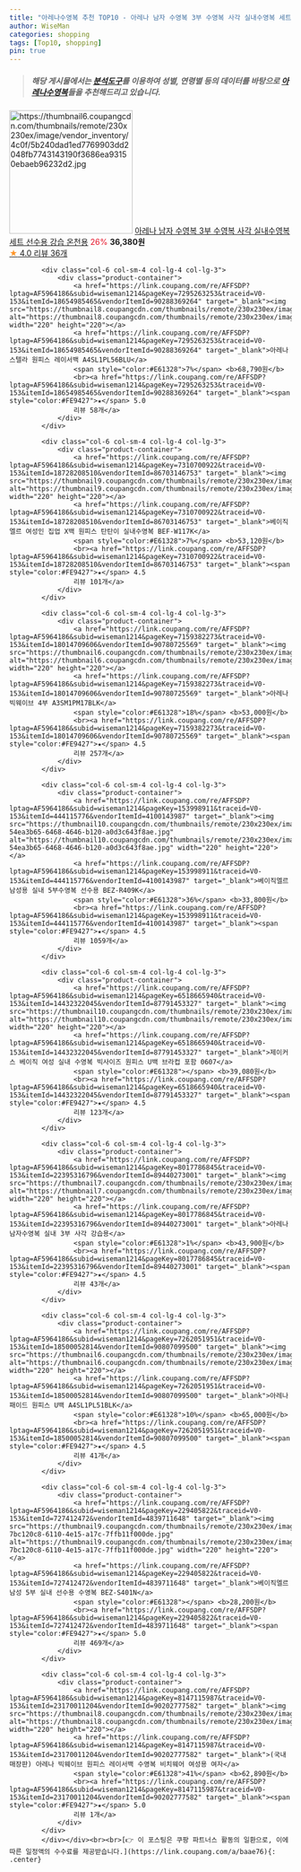 ```yaml
---
title: "아레나수영복 추천 TOP10 - 아레나 남자 수영복 3부 수영복 사각 실내수영복 세트 선수용 강습 온천용"
author: WiseMan
categories: shopping
tags: [Top10, shopping]
pin: true
---
```


> ##### 해당 게시물에서는 [**분석도구**](https://itemscout.io/)를 이용하여 **성별**, **연령별** 등의 데이터를 바탕으로 [**아레나수영복**](https://link.coupang.com/a/baae76)들을 추천해드리고 있습니다.
<div class="container"><div class="row">
            <div class="col-6 col-sm-4 col-lg-4 col-lg-3">
                <div class="product-container">
                    <a href="https://link.coupang.com/re/AFFSDP?lptag=AF5964186&subid=wiseman1214&pageKey=8001092146&traceid=V0-153&itemId=22280013453&vendorItemId=89339126292" target="_blank"><img src="https://thumbnail6.coupangcdn.com/thumbnails/remote/230x230ex/image/vendor_inventory/4c0f/5b240dad1ed7769903dd2048fb7743143190f3686ea93150ebaeb96232d2.jpg" alt="https://thumbnail6.coupangcdn.com/thumbnails/remote/230x230ex/image/vendor_inventory/4c0f/5b240dad1ed7769903dd2048fb7743143190f3686ea93150ebaeb96232d2.jpg" width="220" height="220"></a>
                    <a href="https://link.coupang.com/re/AFFSDP?lptag=AF5964186&subid=wiseman1214&pageKey=8001092146&traceid=V0-153&itemId=22280013453&vendorItemId=89339126292" target="_blank">아레나 남자 수영복 3부 수영복 사각 실내수영복 세트 선수용 강습 온천용</a>
                    <span style="color:#E61328">26%</span> <b>36,380원</b>
                    <br><a href="https://link.coupang.com/re/AFFSDP?lptag=AF5964186&subid=wiseman1214&pageKey=8001092146&traceid=V0-153&itemId=22280013453&vendorItemId=89339126292" target="_blank"><span style="color:#FE9427">★</span> 4.0
                    리뷰 36개</a>
                </div>
            </div>
            
            <div class="col-6 col-sm-4 col-lg-4 col-lg-3">
                <div class="product-container">
                    <a href="https://link.coupang.com/re/AFFSDP?lptag=AF5964186&subid=wiseman1214&pageKey=7295263253&traceid=V0-153&itemId=18654985465&vendorItemId=90288369264" target="_blank"><img src="https://thumbnail8.coupangcdn.com/thumbnails/remote/230x230ex/image/vendor_inventory/0e96/43f2339a04d36bdec4c350a144b2f361735fb3d6b5d192565d70bf578443.jpg" alt="https://thumbnail8.coupangcdn.com/thumbnails/remote/230x230ex/image/vendor_inventory/0e96/43f2339a04d36bdec4c350a144b2f361735fb3d6b5d192565d70bf578443.jpg" width="220" height="220"></a>
                    <a href="https://link.coupang.com/re/AFFSDP?lptag=AF5964186&subid=wiseman1214&pageKey=7295263253&traceid=V0-153&itemId=18654985465&vendorItemId=90288369264" target="_blank">아레나 스텔라 원피스 레이서백 A4SL1PL56BLU</a>
                    <span style="color:#E61328">7%</span> <b>68,790원</b>
                    <br><a href="https://link.coupang.com/re/AFFSDP?lptag=AF5964186&subid=wiseman1214&pageKey=7295263253&traceid=V0-153&itemId=18654985465&vendorItemId=90288369264" target="_blank"><span style="color:#FE9427">★</span> 5.0
                    리뷰 58개</a>
                </div>
            </div>
            
            <div class="col-6 col-sm-4 col-lg-4 col-lg-3">
                <div class="product-container">
                    <a href="https://link.coupang.com/re/AFFSDP?lptag=AF5964186&subid=wiseman1214&pageKey=7310700922&traceid=V0-153&itemId=18728208510&vendorItemId=86703146753" target="_blank"><img src="https://thumbnail9.coupangcdn.com/thumbnails/remote/230x230ex/image/vendor_inventory/1d5c/31b9376682b60c4b57f7916f4e7b1a910d245a3ef09fd7588f9893931083.jpg" alt="https://thumbnail9.coupangcdn.com/thumbnails/remote/230x230ex/image/vendor_inventory/1d5c/31b9376682b60c4b57f7916f4e7b1a910d245a3ef09fd7588f9893931083.jpg" width="220" height="220"></a>
                    <a href="https://link.coupang.com/re/AFFSDP?lptag=AF5964186&subid=wiseman1214&pageKey=7310700922&traceid=V0-153&itemId=18728208510&vendorItemId=86703146753" target="_blank">베이직엘르 여성인 집업 X백 원피스 탄탄이 실내수영복 BEF-W117K</a>
                    <span style="color:#E61328">7%</span> <b>53,120원</b>
                    <br><a href="https://link.coupang.com/re/AFFSDP?lptag=AF5964186&subid=wiseman1214&pageKey=7310700922&traceid=V0-153&itemId=18728208510&vendorItemId=86703146753" target="_blank"><span style="color:#FE9427">★</span> 4.5
                    리뷰 101개</a>
                </div>
            </div>
            
            <div class="col-6 col-sm-4 col-lg-4 col-lg-3">
                <div class="product-container">
                    <a href="https://link.coupang.com/re/AFFSDP?lptag=AF5964186&subid=wiseman1214&pageKey=7159382273&traceid=V0-153&itemId=18014709606&vendorItemId=90780725569" target="_blank"><img src="https://thumbnail6.coupangcdn.com/thumbnails/remote/230x230ex/image/vendor_inventory/c334/e2cc4281acb252a303a7ba7e7a60520e75375e8440f8f84f20862fa9283d.JPG" alt="https://thumbnail6.coupangcdn.com/thumbnails/remote/230x230ex/image/vendor_inventory/c334/e2cc4281acb252a303a7ba7e7a60520e75375e8440f8f84f20862fa9283d.JPG" width="220" height="220"></a>
                    <a href="https://link.coupang.com/re/AFFSDP?lptag=AF5964186&subid=wiseman1214&pageKey=7159382273&traceid=V0-153&itemId=18014709606&vendorItemId=90780725569" target="_blank">아레나 빅웨이브 4부 A3SM1PM17BLK</a>
                    <span style="color:#E61328">18%</span> <b>53,000원</b>
                    <br><a href="https://link.coupang.com/re/AFFSDP?lptag=AF5964186&subid=wiseman1214&pageKey=7159382273&traceid=V0-153&itemId=18014709606&vendorItemId=90780725569" target="_blank"><span style="color:#FE9427">★</span> 4.5
                    리뷰 257개</a>
                </div>
            </div>
            
            <div class="col-6 col-sm-4 col-lg-4 col-lg-3">
                <div class="product-container">
                    <a href="https://link.coupang.com/re/AFFSDP?lptag=AF5964186&subid=wiseman1214&pageKey=153998911&traceid=V0-153&itemId=444115776&vendorItemId=4100143987" target="_blank"><img src="https://thumbnail10.coupangcdn.com/thumbnails/remote/230x230ex/image/retail/images/1207052923622616-54ea3b65-6468-4646-b120-a0d3c643f8ae.jpg" alt="https://thumbnail10.coupangcdn.com/thumbnails/remote/230x230ex/image/retail/images/1207052923622616-54ea3b65-6468-4646-b120-a0d3c643f8ae.jpg" width="220" height="220"></a>
                    <a href="https://link.coupang.com/re/AFFSDP?lptag=AF5964186&subid=wiseman1214&pageKey=153998911&traceid=V0-153&itemId=444115776&vendorItemId=4100143987" target="_blank">베이직엘르 남성용 실내 5부수영복 선수용 BEZ-R409K</a>
                    <span style="color:#E61328">36%</span> <b>33,800원</b>
                    <br><a href="https://link.coupang.com/re/AFFSDP?lptag=AF5964186&subid=wiseman1214&pageKey=153998911&traceid=V0-153&itemId=444115776&vendorItemId=4100143987" target="_blank"><span style="color:#FE9427">★</span> 4.5
                    리뷰 1059개</a>
                </div>
            </div>
            
            <div class="col-6 col-sm-4 col-lg-4 col-lg-3">
                <div class="product-container">
                    <a href="https://link.coupang.com/re/AFFSDP?lptag=AF5964186&subid=wiseman1214&pageKey=6518665940&traceid=V0-153&itemId=14432322045&vendorItemId=87791453327" target="_blank"><img src="https://thumbnail10.coupangcdn.com/thumbnails/remote/230x230ex/image/vendor_inventory/9681/359f49482acb04aa96957099c0276cab1f209b846935770e82baa8d9ecb2.jpg" alt="https://thumbnail10.coupangcdn.com/thumbnails/remote/230x230ex/image/vendor_inventory/9681/359f49482acb04aa96957099c0276cab1f209b846935770e82baa8d9ecb2.jpg" width="220" height="220"></a>
                    <a href="https://link.coupang.com/re/AFFSDP?lptag=AF5964186&subid=wiseman1214&pageKey=6518665940&traceid=V0-153&itemId=14432322045&vendorItemId=87791453327" target="_blank">제이커스 베이직 여성 실내 수영복 빅사이즈 원피스 U백 브라컵 포함 0607</a>
                    <span style="color:#E61328"></span> <b>39,080원</b>
                    <br><a href="https://link.coupang.com/re/AFFSDP?lptag=AF5964186&subid=wiseman1214&pageKey=6518665940&traceid=V0-153&itemId=14432322045&vendorItemId=87791453327" target="_blank"><span style="color:#FE9427">★</span> 4.5
                    리뷰 123개</a>
                </div>
            </div>
            
            <div class="col-6 col-sm-4 col-lg-4 col-lg-3">
                <div class="product-container">
                    <a href="https://link.coupang.com/re/AFFSDP?lptag=AF5964186&subid=wiseman1214&pageKey=8017786845&traceid=V0-153&itemId=22395316796&vendorItemId=89440273001" target="_blank"><img src="https://thumbnail7.coupangcdn.com/thumbnails/remote/230x230ex/image/vendor_inventory/6e99/f065e0fcd1237ddb71d3ba01f09e193f6975a5f912422540b0a37a6d5585.jpg" alt="https://thumbnail7.coupangcdn.com/thumbnails/remote/230x230ex/image/vendor_inventory/6e99/f065e0fcd1237ddb71d3ba01f09e193f6975a5f912422540b0a37a6d5585.jpg" width="220" height="220"></a>
                    <a href="https://link.coupang.com/re/AFFSDP?lptag=AF5964186&subid=wiseman1214&pageKey=8017786845&traceid=V0-153&itemId=22395316796&vendorItemId=89440273001" target="_blank">아레나 남자수영복 실내 3부 사각 강습용</a>
                    <span style="color:#E61328">1%</span> <b>43,900원</b>
                    <br><a href="https://link.coupang.com/re/AFFSDP?lptag=AF5964186&subid=wiseman1214&pageKey=8017786845&traceid=V0-153&itemId=22395316796&vendorItemId=89440273001" target="_blank"><span style="color:#FE9427">★</span> 4.5
                    리뷰 43개</a>
                </div>
            </div>
            
            <div class="col-6 col-sm-4 col-lg-4 col-lg-3">
                <div class="product-container">
                    <a href="https://link.coupang.com/re/AFFSDP?lptag=AF5964186&subid=wiseman1214&pageKey=7262051951&traceid=V0-153&itemId=18500052814&vendorItemId=90807099500" target="_blank"><img src="https://thumbnail6.coupangcdn.com/thumbnails/remote/230x230ex/image/vendor_inventory/2e68/7e309fee4b11ce385519b0b7e455effddda6c656c3c0db549fca9b4b8552.jpg" alt="https://thumbnail6.coupangcdn.com/thumbnails/remote/230x230ex/image/vendor_inventory/2e68/7e309fee4b11ce385519b0b7e455effddda6c656c3c0db549fca9b4b8552.jpg" width="220" height="220"></a>
                    <a href="https://link.coupang.com/re/AFFSDP?lptag=AF5964186&subid=wiseman1214&pageKey=7262051951&traceid=V0-153&itemId=18500052814&vendorItemId=90807099500" target="_blank">아레나 패이드 원피스 U백 A4SL1PL51BLK</a>
                    <span style="color:#E61328">10%</span> <b>65,000원</b>
                    <br><a href="https://link.coupang.com/re/AFFSDP?lptag=AF5964186&subid=wiseman1214&pageKey=7262051951&traceid=V0-153&itemId=18500052814&vendorItemId=90807099500" target="_blank"><span style="color:#FE9427">★</span> 4.5
                    리뷰 41개</a>
                </div>
            </div>
            
            <div class="col-6 col-sm-4 col-lg-4 col-lg-3">
                <div class="product-container">
                    <a href="https://link.coupang.com/re/AFFSDP?lptag=AF5964186&subid=wiseman1214&pageKey=229405822&traceid=V0-153&itemId=727412472&vendorItemId=4839711648" target="_blank"><img src="https://thumbnail9.coupangcdn.com/thumbnails/remote/230x230ex/image/retail/images/6702326122333497-7bc120c8-6110-4e15-a17c-7ffb11f000de.jpg" alt="https://thumbnail9.coupangcdn.com/thumbnails/remote/230x230ex/image/retail/images/6702326122333497-7bc120c8-6110-4e15-a17c-7ffb11f000de.jpg" width="220" height="220"></a>
                    <a href="https://link.coupang.com/re/AFFSDP?lptag=AF5964186&subid=wiseman1214&pageKey=229405822&traceid=V0-153&itemId=727412472&vendorItemId=4839711648" target="_blank">베이직엘르 남성 5부 실내 선수용 수영복 BEZ-S401N</a>
                    <span style="color:#E61328"></span> <b>28,200원</b>
                    <br><a href="https://link.coupang.com/re/AFFSDP?lptag=AF5964186&subid=wiseman1214&pageKey=229405822&traceid=V0-153&itemId=727412472&vendorItemId=4839711648" target="_blank"><span style="color:#FE9427">★</span> 5.0
                    리뷰 469개</a>
                </div>
            </div>
            
            <div class="col-6 col-sm-4 col-lg-4 col-lg-3">
                <div class="product-container">
                    <a href="https://link.coupang.com/re/AFFSDP?lptag=AF5964186&subid=wiseman1214&pageKey=8147115987&traceid=V0-153&itemId=23170011204&vendorItemId=90202777582" target="_blank"><img src="https://thumbnail8.coupangcdn.com/thumbnails/remote/230x230ex/image/vendor_inventory/3e05/ab39671b46ed7aacb5bb09ec0e723b9c0ca9f789986a9ab3aee5b130a540.png" alt="https://thumbnail8.coupangcdn.com/thumbnails/remote/230x230ex/image/vendor_inventory/3e05/ab39671b46ed7aacb5bb09ec0e723b9c0ca9f789986a9ab3aee5b130a540.png" width="220" height="220"></a>
                    <a href="https://link.coupang.com/re/AFFSDP?lptag=AF5964186&subid=wiseman1214&pageKey=8147115987&traceid=V0-153&itemId=23170011204&vendorItemId=90202777582" target="_blank">(국내매장판) 아레나 빅웨이브 원피스 레이서백 수영복 비치웨어 여성용 여자</a>
                    <span style="color:#E61328">41%</span> <b>62,890원</b>
                    <br><a href="https://link.coupang.com/re/AFFSDP?lptag=AF5964186&subid=wiseman1214&pageKey=8147115987&traceid=V0-153&itemId=23170011204&vendorItemId=90202777582" target="_blank"><span style="color:#FE9427">★</span> 5.0
                    리뷰 1개</a>
                </div>
            </div>
            </div></div><br><br>[👉 이 포스팅은 쿠팡 파트너스 활동의 일환으로, 이에 따른 일정액의 수수료를 제공받습니다.](https://link.coupang.com/a/baae76){: .center}